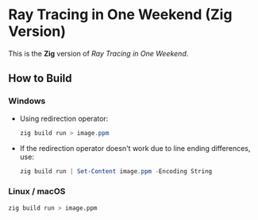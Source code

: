 # Ray Tracing in One Weekend (Zig Version)

This is the **Zig** version of *Ray Tracing in One Weekend*.

## How to Build

### Windows

- Using redirection operator:

  ```powershell
  zig build run > image.ppm
  ```

- If the redirection operator doesn't work due to line ending differences, use:

  ```powershell
  zig build run | Set-Content image.ppm -Encoding String
  ```

### Linux / macOS

```bash
zig build run > image.ppm
```
